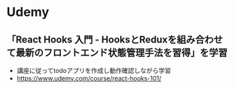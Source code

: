 # Udemy
## 「React Hooks 入門 - HooksとReduxを組み合わせて最新のフロントエンド状態管理手法を習得」を学習
- 講座に従ってtodoアプリを作成し動作確認しながら学習
- https://www.udemy.com/course/react-hooks-101/
